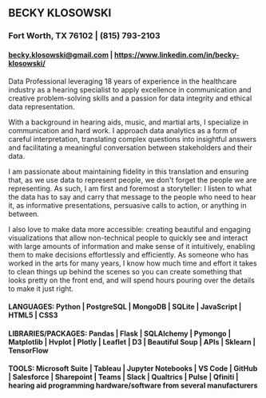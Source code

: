 
## BECKY KLOSOWSKI
### Fort Worth, TX 76102 | (815) 793-2103  
#### becky.klosowski@gmail.com | https://www.linkedin.com/in/becky-klosowski/

Data Professional leveraging 18 years of experience in the healthcare industry as a hearing specialist to apply excellence in communication and creative problem-solving skills and a passion for data integrity and ethical data representation.

With a background in hearing aids, music, and martial arts, I specialize in communication and hard work.  I approach data analytics as a form of careful interpretation, translating complex questions into insightful answers and facilitating a meaningful conversation between stakeholders and their data.

I am passionate about maintaining fidelity in this translation and ensuring that, as we use data to represent people, we don't forget the people we are representing.  As such, I am first and foremost a storyteller: I listen to what the data has to say and carry that message to the people who need to hear it, as informative presentations, persuasive calls to action, or anything in between.

I also love to make data more accessible: creating beautiful and engaging visualizations that allow non-technical people to quickly see and interact with large amounts of information and make sense of it intuitively, enabling them to make decisions effortlessly and efficiently.  As someone who has worked in the arts for many years, I know how much time and effort it takes to clean things up behind the scenes so you can create something that looks pretty on the front end, and will spend hours pouring over the details to make it just right.

#### LANGUAGES: Python | PostgreSQL | MongoDB | SQLite | JavaScript | HTML5 | CSS3 

#### LIBRARIES/PACKAGES: Pandas | Flask | SQLAlchemy | Pymongo | Matplotlib | Hvplot | Plotly | Leaflet | D3 | Beautiful Soup | APIs | Sklearn | TensorFlow

#### TOOLS: Microsoft Suite | Tableau | Jupyter Notebooks | VS Code | GitHub | Salesforce | Sharepoint | Teams | Slack | Qualtrics | Pulse | Qfiniti | hearing aid programming hardware/software from several manufacturers




<!--
**andcetera/andcetera** is a ✨ _special_ ✨ repository because its `README.md` (this file) appears on your GitHub profile.

Here are some ideas to get you started:

- 🔭 I’m currently working on ...
- 🌱 I’m currently learning ...
- 👯 I’m looking to collaborate on ...
- 🤔 I’m looking for help with ...
- 💬 Ask me about ...
- 📫 How to reach me: ...
- 😄 Pronouns: ...
- ⚡ Fun fact: ...
-->
